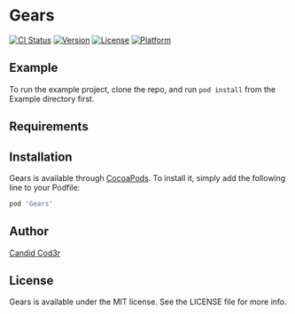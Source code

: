# Gears

[![CI Status](https://img.shields.io/travis/candidcod3r/Gears.svg?style=flat)](https://travis-ci.org/candidcod3r/Gears)
[![Version](https://img.shields.io/cocoapods/v/Gears.svg?style=flat)](https://cocoapods.org/pods/Gears)
[![License](https://img.shields.io/cocoapods/l/Gears.svg?style=flat)](https://cocoapods.org/pods/Gears)
[![Platform](https://img.shields.io/cocoapods/p/Gears.svg?style=flat)](https://cocoapods.org/pods/Gears)

## Example

To run the example project, clone the repo, and run `pod install` from the Example directory first.

## Requirements

## Installation

Gears is available through [CocoaPods](https://cocoapods.org). To install
it, simply add the following line to your Podfile:

```ruby
pod 'Gears'
```

## Author

[Candid Cod3r](mailto:candidcod3r@gmail.com)

## License

Gears is available under the MIT license. See the LICENSE file for more info.
